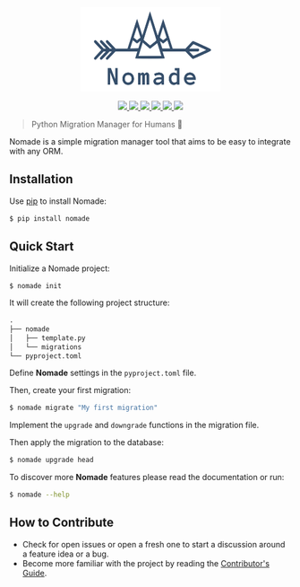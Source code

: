 <p align="center">
    <img src="https://github.com/kelvins/nomade/blob/master/artwork/logo.svg" alt="Nomade Logo" title="Nomade Logo" width="250" height="150" />
</p>

<p align="center">
    <a href="https://travis-ci.org/kelvins/nomade" alt="Build Status">
        <img src="https://travis-ci.org/kelvins/nomade.svg?branch=master" />
    </a>
    <a href="https://coveralls.io/github/kelvins/nomade?branch=master" alt="Coverage Status">
        <img src="https://coveralls.io/repos/github/kelvins/nomade/badge.svg?branch=master" />
    </a>
    <a href="https://pypi.org/project/nomade/" alt="PyPI Version">
        <img src="https://img.shields.io/pypi/v/nomade.svg" />
    </a>
    <a href="https://www.python.org/downloads/release/python-370/" alt="Python Version">
        <img src="https://img.shields.io/badge/python-3.7-blue.svg" />
    </a>
    <a href="https://github.com/psf/black" alt="Code Style">
        <img src="https://img.shields.io/badge/code%20style-black-000000.svg" />
    </a>
    <a href="https://github.com/kelvins/nomade/blob/master/LICENSE" alt="License">
        <img src="https://img.shields.io/badge/license-apache%202.0-blue.svg" />
    </a>
</p>

> Python Migration Manager for Humans :camel:

Nomade is a simple migration manager tool that aims to be easy to integrate with any ORM.

## Installation

Use [pip](https://pip.pypa.io/en/stable/installing/) to install Nomade:

```bash
$ pip install nomade
```

## Quick Start

Initialize a Nomade project:

```bash
$ nomade init
```

It will create the following project structure:

```
.
├── nomade
│   ├── template.py
│   └── migrations
└── pyproject.toml
```

Define **Nomade** settings in the `pyproject.toml` file.

Then, create your first migration:

```bash
$ nomade migrate "My first migration"
```

Implement the `upgrade` and `downgrade` functions in the migration file.

Then apply the migration to the database:

```bash
$ nomade upgrade head
```

To discover more **Nomade** features please read the documentation or run:

```bash
$ nomade --help
```

## How to Contribute

- Check for open issues or open a fresh one to start a discussion around a feature idea or a bug.
- Become more familiar with the project by reading the [Contributor's Guide](CONTRIBUTING.rst).
